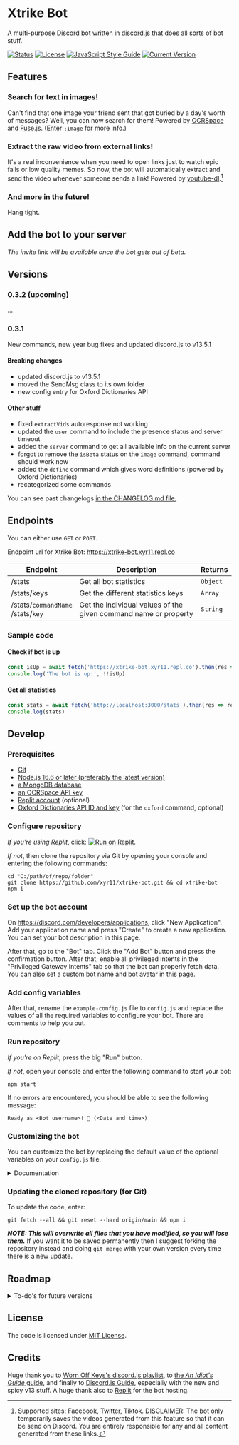 # Xtrike Bot
A multi-purpose Discord bot written in [discord.js](https://discord.js.org) that does all sorts of bot stuff.

[![Status](https://img.shields.io/uptimerobot/status/m786499889-6b41061a49e587f762227724)](https://replit.com/@xyr11/xtrike-bot) [![License](https://img.shields.io/github/license/xyr11/xtrike-bot)](#license) [![JavaScript Style Guide](https://img.shields.io/badge/code_style-standard-brightgreen.svg)](https://standardjs.com) [![Current Version](https://img.shields.io/github/package-json/v/xyr11/xtrike-bot)](https://github.com/xyr11/xtrike-bot/blob/main/package.json)

## Features
### Search for text in images!
Can't find that one image your friend sent that got buried by a day's worth of messages? Well, you can now search for them! Powered by [OCRSpace](https://ocr.space/) and [Fuse.js](https://fusejs.io/). (Enter `;image` for more info.)

### Extract the raw video from external links!
It's a real inconvenience when you need to open links just to watch epic fails or low quality memes. So now, the bot will automatically extract and send the video whenever someone sends a link! Powered by [youtube-dl](http://ytdl-org.github.io/youtube-dl/).[^1]

### And more in the future!
Hang tight.

## Add the bot to your server
*The invite link will be available once the bot gets out of beta.*

## Versions
### 0.3.2 (upcoming)
...

### 0.3.1
New commands, new year bug fixes and updated discord.js to v13.5.1

#### Breaking changes
- updated discord.js to v13.5.1
- moved the SendMsg class to its own folder
- new config entry for Oxford Dictionaries API

#### Other stuff
- fixed `extractVids` autoresponse not working
- updated the `user` command to include the presence status and server timeout
- added the `server` command to get all available info on the current server
- forgot to remove the `isBeta` status on the `image` command, command should work now
- added the `define` command which gives word definitions (powered by Oxford Dictionaries)
- recategorized some commands

You can see past changelogs [in the CHANGELOG.md file.](./CHANGELOG.md)

## Endpoints
You can either use `GET` or `POST`.

Endpoint url for Xtrike Bot: https://xtrike-bot.xyr11.repl.co

Endpoint | Description | Returns
-- | -- | --
/stats | Get all bot statistics | `Object`
/stats/keys | Get the different statistics keys | `Array`
/stats/`commandName` <br> /stats/`key` | Get the individual values of the given command name or property | `String`

### Sample code
#### Check if bot is up
```js
const isUp = await fetch('https://xtrike-bot.xyr11.repl.co').then(res => res.text()).catch(console.error)
console.log('The bot is up:', !!isUp)
```

#### Get all statistics
```js
const stats = await fetch('http://localhost:3000/stats').then(res => res.json()).catch(console.error)
console.log(stats)
```

## Develop

### Prerequisites
+ [Git](https://git-scm.com/downloads)
+ [Node.js 16.6 or later (preferably the latest version)](https://nodejs.org/en/download/)
+ [a MongoDB database](https://www.mongodb.com/)
+ [an OCRSpace API key](https://ocr.space/ocrapi)
+ [Replit account](https://replit.com) (optional)
+ [Oxford Dictionaries API ID and key](https://developer.oxforddictionaries.com/) (for the `oxford` command, optional)

### Configure repository
*If you're using Replit*, click: [![Run on Replit](https://replit.com/badge/github/xyr11/xtrike-bot)](https://replit.com/github/xyr11/xtrike-bot).

*If not*, then clone the repository via Git by opening your console and entering the following commands:
```
cd "C:/path/of/repo/folder"
git clone https://github.com/xyr11/xtrike-bot.git && cd xtrike-bot
npm i
```

### Set up the bot account
On https://discord.com/developers/applications, click "New Application". Add your application name and press "Create" to create a new application. You can set your bot description in this page.

After that, go to the "Bot" tab. Click the "Add Bot" button and press the confirmation button. After that, enable all privileged intents in the "Privileged Gateway Intents" tab so that the bot can properly fetch data. You can also set a custom bot name and bot avatar in this page.

### Add config variables
After that, rename the `example-config.js` file to `config.js` and replace the values of all the required variables to configure your bot. There are comments to help you out.

### Run repository
*If you're on Replit*, press the big "Run" button.

*If not*, open your console and enter the following command to start your bot:
```
npm start
```
If no errors are encountered, you should be able to see the following message:
```
Ready as <Bot username>! 🤖 (<Date and time>)
```

### Customizing the bot
You can customize the bot by replacing the default value of the optional variables on your `config.js` file.

<details>
<summary>Documentation</summary>

Variable | Default value | Description
-- | -- | --
`botPrefix` | "`;`" | You can use more than 1 character here and any character except a space. This will have no effect if user used slash commands (if slash commands are deployed).
`botName` | "`Xtrike Bot`" | Name of the bot.
`botDescription` | "`Xtrike Bot is a multi-purpose bot.`" | Description of the bot. It can have multiple lines and Discord embed formatting.
`botColor` | "`#E3E5E8`" | Used for the color of embeds sent by the bot. Use a hex color value like "#RRGGBB".
`infoFields` | Check file | Info fields. This is an array of fields that will be shown in the `;info` embed. Fields needs a `name` and `value` property, and they support Discord embed formatting too.
`botSupport` | N/A | User IDs of people that has the 'Bot Support' role. Right now they don't do anything but in the future this may change.
`errorLogging` | N/A | Channel ID for error logging. All errors caught will be send in the specified channel. Note that the error message may include personal info such as folder names.
`status` | "`online`" | Presence status: `online`/`idle`/`dnd`/`invisible`.
`actType` | "`playing`" | Activity type: `playing`/`watching`/`listening`/`competing`.
`actName` | "`;info`" | Activity name, the text that will show up in "Playing..."
`isMobile` | `false` | If you want to set the status to "Online in mobile device". If true, this will ignore `actType`.

</details>

### Updating the cloned repository (for Git)
To update the code, enter:
```
git fetch --all && git reset --hard origin/main && npm i
```
***NOTE: This will overwrite all files that you have modified, so you will lose them.*** If you want it to be saved permanently then I suggest forking the repository instead and doing `git merge` with your own version every time there is a new update.

## Roadmap
<details>
<summary>To-do's for future versions</summary>

- Command that temporarily disables other commands
- Use a unified class for commands
- Get the total number of messages the bot has sent
- Endpoint will cache results every 30 seconds instead of requesting data every time someone visits
- More probably...

</details>

## License
The code is licensed under [MIT License](https://github.com/xyr11/xtrike-bot/blob/main/LICENSE).

## Credits
Huge thank you to [Worn Off Keys's discord.js playlist](https://www.youtube.com/playlist?list=PLaxxQQak6D_f4Z5DtQo0b1McgjLVHmE8Q), to [the *An Idiot's Guide* guide](https://anidiots.guide/), and finally to [Discord.js Guide](https://discordjs.guide/), especially with the new and spicy v13 stuff. A huge thank also to [Replit](https://replit.com) for the bot hosting.

[^1]: Supported sites: Facebook, Twitter, Tiktok. DISCLAIMER: The bot only temporarily saves the videos generated from this feature so that it can be send on Discord. You are entirely responsible for any and all content generated from these links.
